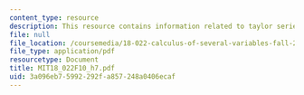 ```yaml
---
content_type: resource
description: This resource contains information related to taylor series.
file: null
file_location: /coursemedia/18-022-calculus-of-several-variables-fall-2010/3a096eb75992292fa857248a0406ecaf_MIT18_022F10_h7.pdf
file_type: application/pdf
resourcetype: Document
title: MIT18_022F10_h7.pdf
uid: 3a096eb7-5992-292f-a857-248a0406ecaf
---
```

